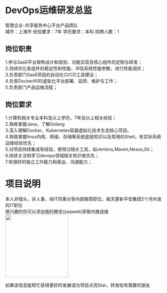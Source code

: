 # DevOps运维研发总监
智慧企业-共享服务中心平台产品团队  
城市：上海市 经验要求：7年 学历要求：本科  招聘人数：1

## 岗位职责
1.参与SaaS平台架构设计和规划、功能实现及核心组件的定制与研发；   
2.持续优化各组件的稳定性和性能，评估系统性能参数，进行性能调优；   
3.负责部门SaaS项目的自动化CI/CD工具建设；   
4.负责Docker/K8S虚拟化平台部署、监控、维护与工作；   
5.负责部门产品运维流程；

## 岗位要求
1.计算机相关专业本科及以上学历，7年及以上相关经验；   
2.熟练掌握Java，了解Golang   
3.深入理解Docker、Kubernetes容器虚拟化技术生态核心项目。   
4.熟练掌握linux内核、网络、存储等系统底层知识以及常用的Shell，有实际系统运维经验优先；   
5.对项目持续集成有经验，使用过相关工具，如Jenkins,Maven,Nexus,Git；   
6.持续关注和学习devops领域相关知识者优先；   
7.有很好的独立工作能力和表达、沟通能力；

# 项目说明

本人非猎头，非人事，纯IT同事分享内部推荐职位，每天更新平安集团2个月内发的IT职位  
感兴趣的你可以添加我的微信(zaqweb)获取内推连接  
<img src="https://github.com/zaqweb/PA-IT-JOBS/blob/master/WechatICode.jpeg"  height="200" width="200">

如果该信息能帮忙获得更好的发展请为项目点亮Star，转发给有需要的朋友




